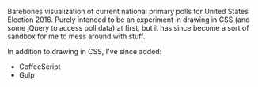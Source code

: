 Barebones visualization of current national primary polls for United States Election 2016. Purely intended to be an experiment in drawing in CSS (and some jQuery to access poll data) at first, but it has since become a sort of sandbox for me to mess around with stuff.

In addition to drawing in CSS, I've since added:
* CoffeeScript
* Gulp